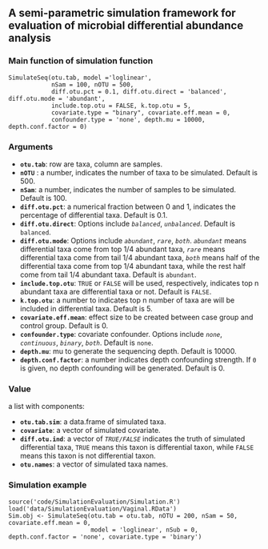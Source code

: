 ## A semi-parametric simulation framework for evaluation of microbial differential abundance analysis

### Main function of simulation function
```
SimulateSeq(otu.tab, model ='loglinear',
            nSam = 100, nOTU = 500, 
            diff.otu.pct = 0.1, diff.otu.direct = 'balanced', diff.otu.mode = 'abundant',
            include.top.otu = FALSE, k.top.otu = 5, 
            covariate.type = "binary", covariate.eff.mean = 0, 
            confounder.type = 'none', depth.mu = 10000, depth.conf.factor = 0)
```

### Arguments
- **`otu.tab`**:     row are taxa, column are samples.   
- **`nOTU`** :    a number, indicates the number of taxa to be simulated.  Default is 500. 
- **`nSam`**:     a number, indicates the number of samples to be simulated.  Default is 100.
- **`diff.otu.pct`**:     a numerical fraction between 0 and 1, indicates the percentage of differential taxa. Default is 0.1.   
- **`diff.otu.direct`**:     Options include *`balanced`*, *`unbalanced`*.  Default is `balanced`.
- **`diff.otu.mode`**:    Options include *`abundant`*, *`rare`*, *`both`*. *`abundant`* means differential taxa come from top 1/4 abundant taxa, *`rare`* means differential taxa come from tail 1/4 abundant taxa, *`both`* means half of the differential taxa come from top 1/4 abundant taxa, while the rest half come from tail 1/4 abundant taxa.  Default is `abundant`.
- **`include.top.otu`**: `TRUE` or `FALSE` will be used, respectively, indicates top n abundant taxa are differential taxa or not. Default is `FALSE`.
- **`k.top.otu`**: a number to indicates top n number of taxa are will be included in differential taxa. Default is 5. 
- **`covariate.eff.mean`**:     effect size to be created between case group and control group. Default is 0. 
- **`confounder.type`**:     covariate confounder. Options include *`none`*,  *`continuous`*, *`binary`*, *`both`*.   Default is `none`.
- **`depth.mu`**:     mu to generate the sequencing depth.  Default is 10000.
- **`depth.conf.factor`**:    a number indicates depth confounding strength. If `0` is given, no depth confounding will be generated. Default is 0.


### Value 
a list with components:
- **`otu.tab.sim`**:    a data.frame of simulated taxa.
- **`covariate`**:    a vector of simulated covariate.
- **`diff.otu.ind`**:   a vector of *`TRUE/FALSE`* indicates the truth of simulated differential taxa, `TRUE` means this taxon is differential taxon, while `FALSE` means this taxon is not differential taxon.
- **`otu.names`**:    a vector of simulated taxa names.

### Simulation example
```
source('code/SimulationEvaluation/Simulation.R')
load('data/SimulationEvaluation/Vaginal.RData')
Sim.obj <- SimulateSeq(otu.tab = otu.tab, nOTU = 200, nSam = 50, covariate.eff.mean = 0, 
                       model = 'loglinear', nSub = 0, depth.conf.factor = 'none', covariate.type = 'binary')
```



